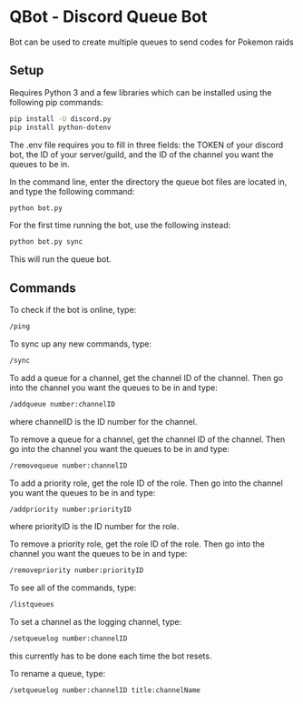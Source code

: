 # QBot - Discord Queue Bot

Bot can be used to create multiple queues to send codes for Pokemon raids

## Setup

Requires Python 3 and a few libraries which can be installed using the following pip commands:

```sh
pip install -U discord.py
pip install python-dotenv
```

The .env file requires you to fill in three fields: the TOKEN of your discord bot, the ID of your server/guild, and the ID of the channel you want the queues to be in.

In the command line, enter the directory the queue bot files are located in, and type the following command:

```sh
python bot.py
```

For the first time running the bot, use the following instead:

```sh
python bot.py sync
```

This will run the queue bot.

## Commands

To check if the bot is online, type:

```sh
/ping
```

To sync up any new commands, type:

```sh
/sync
```

To add a queue for a channel, get the channel ID of the channel. Then go into the channel you want the queues to be in and type:

```sh
/addqueue number:channelID
```

where channelID is the ID number for the channel.

To remove a queue for a channel, get the channel ID of the channel. Then go into the channel you want the queues to be in and type:

```sh
/removequeue number:channelID
```

To add a priority role, get the role ID of the role. Then go into the channel you want the queues to be in and type:

```sh
/addpriority number:priorityID
```

where priorityID is the ID number for the role.

To remove a priority role, get the role ID of the role. Then go into the channel you want the queues to be in and type:

```sh
/removepriority number:priorityID
```

To see all of the commands, type:

```sh
/listqueues
```

To set a channel as the logging channel, type:

```sh
/setqueuelog number:channelID
```

this currently has to be done each time the bot resets.

To rename a queue, type:

```sh
/setqueuelog number:channelID title:channelName
```
